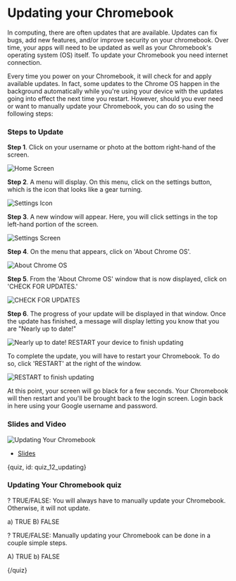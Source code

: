 # Updating your Chromebook

In computing, there are often updates that are available. Updates can fix bugs, add new features, and/or improve security on your chromebook. Over time, your apps will need to be updated as well as your Chromebook's operating system (OS) itself. To update your Chromebook you need internet connection.

Every time you power on your Chromebook, it will check for and apply available updates. In fact, some updates to the Chrome OS happen in the background automatically while you're using your device with the updates going into effect the next time you restart. However, should you ever need or want to manually update your Chromebook, you can do so using the following steps:


### Steps to Update

**Step 1**. Click on your username or photo at the bottom right-hand of the screen.

![Home Screen](images/12_updating/12_chromebookintro_updating-1.png)

**Step 2**. A menu will display. On this menu, click on the settings button, which is the icon that looks like a gear turning.

![Settings Icon](images/12_updating/12_chromebookintro_updating-2.png)

**Step 3**. A new window will appear. Here, you will click settings in the top left-hand portion of the screen.

![Settings Screen](images/12_updating/12_chromebookintro_updating-3.png)

**Step 4**. On the menu that appears, click on 'About Chrome OS'. 

![About Chrome OS](images/12_updating/12_chromebookintro_updating-4.png)

**Step 5**. From the 'About Chrome OS' window that is now displayed, click on 'CHECK FOR UPDATES.' 

![CHECK FOR UPDATES](images/12_updating/12_chromebookintro_updating-5.png)

**Step 6**. The progress of your update will be displayed in that window. Once the update has finished, a message will display letting you know that you are "Nearly up to date!"

![Nearly up to date! RESTART your device to finish updating](images/12_updating/12_chromebookintro_updating-6.png)

To complete the update, you will have to restart your Chromebook. To do so, click 'RESTART' at the right of the window.

![RESTART to finish updating](images/12_updating/12_chromebookintro_updating-7.png)


At this point, your screen will go black for a few seconds. Your Chromebook will then restart and you'll be brought back to the login screen. Login back in here using your Google username and password.  

### Slides and Video

![Updating Your Chromebook]()

* [Slides](https://docs.google.com/presentation/d/1ypTp6aMvOIW9vlMDaeLEML4GIMaSKu2gn5o_QrtOE_o/edit?usp=sharing)


{quiz, id: quiz_12_updating}

### Updating Your Chromebook quiz

? TRUE/FALSE: You will always have to manually update your Chromebook. Otherwise, it will not update.

a) TRUE
B) FALSE

? TRUE/FALSE: Manually updating your Chromebook can be done in a couple simple steps.

A) TRUE
b) FALSE


{/quiz}


